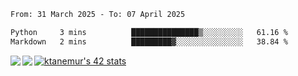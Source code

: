 <!--START_SECTION:waka-->

```txt
From: 31 March 2025 - To: 07 April 2025

Python     3 mins          ███████████████▒░░░░░░░░░   61.16 %
Markdown   2 mins          █████████▓░░░░░░░░░░░░░░░   38.84 %
```

<!--END_SECTION:waka-->
<a href="https://github.com/anuraghazra/github-readme-stats">
  <img align="left" src="https://github-readme-stats.vercel.app/api?username=Tanesan&count_private=true&show_icons=true" />
<img align="left" src="https://github-readme-stats.vercel.app/api/top-langs/?username=Tanesan" />
</a>

[![ktanemur's 42 stats](https://badge42.vercel.app/api/v2/cl1wslf6s002109l771rng2w8/stats?cursusId=21&coalitionId=62)](https://github.com/JaeSeoKim/badge42)
